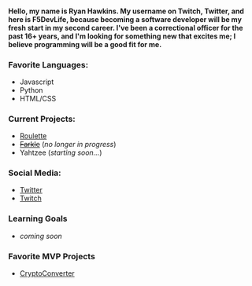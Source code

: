 #### Hello, my name is Ryan Hawkins. My username on Twitch, Twitter, and here is **F5DevLife**, because becoming a software developer will be my fresh start in my second career. I've been a correctional officer for the past 16+ years, and I'm looking for something new that excites me; I believe programming will be a good fit for me.

### Favorite Languages:
- Javascript
- Python
- HTML/CSS


### Current Projects:
- [Roulette](https://github.com/F5DevLife/Roulette)
- ~~[Farkle](https://github.com/F5DevLife/Farkle)~~ (_no longer in progress_)
- Yahtzee (_starting soon..._)


### Social Media:
- [Twitter](https://twitter.com/f5devlife)
- [Twitch](https://www.twitch.tv/ryankhawkins)


### Learning Goals
- _coming soon_

### Favorite MVP Projects
- [CryptoConverter](https://github.com/F5DevLife/JS-CryptoConverter)
